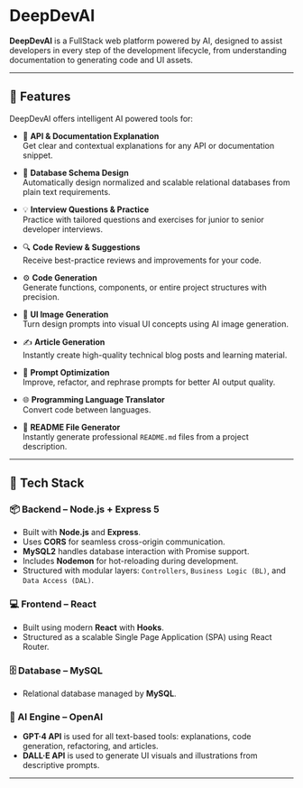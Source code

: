 # DeepDevAI

**DeepDevAI** is a FullStack web platform powered by AI, designed to assist developers in every step of the development lifecycle, from understanding documentation to generating code and UI assets.

---

## 🚀 Features

DeepDevAI offers intelligent AI powered tools for:

- 📘 **API & Documentation Explanation**  
  Get clear and contextual explanations for any API or documentation snippet.

- 🧠 **Database Schema Design**  
  Automatically design normalized and scalable relational databases from plain text requirements.

- 💡 **Interview Questions & Practice**  
  Practice with tailored questions and exercises for junior to senior developer interviews.

- 🔍 **Code Review & Suggestions**  
  Receive best-practice reviews and improvements for your code.

- ⚙️ **Code Generation**  
  Generate functions, components, or entire project structures with precision.

- 🎨 **UI Image Generation**  
  Turn design prompts into visual UI concepts using AI image generation.

- ✍️ **Article Generation**  
  Instantly create high-quality technical blog posts and learning material.

- 🧾 **Prompt Optimization**  
  Improve, refactor, and rephrase prompts for better AI output quality.

- 🌐 **Programming Language Translator**  
   Convert code between languages.

- 📄 **README File Generator**  
  Instantly generate professional `README.md` files from a project description.

---

## 🧩 Tech Stack

### 📦 Backend – Node.js + Express 5

- Built with **Node.js** and **Express**.
- Uses **CORS** for seamless cross-origin communication.
- **MySQL2** handles database interaction with Promise support.
- Includes **Nodemon** for hot-reloading during development.
- Structured with modular layers: `Controllers`, `Business Logic (BL)`, and `Data Access (DAL)`.

### 💻 Frontend – React

- Built using modern **React** with **Hooks**.
- Structured as a scalable Single Page Application (SPA) using React Router.

### 🗄 Database – MySQL

- Relational database managed by **MySQL**.

### 🤖 AI Engine – OpenAI

- **GPT·4 API** is used for all text-based tools: explanations, code generation, refactoring, and articles.
- **DALL·E API** is used to generate UI visuals and illustrations from descriptive prompts.

---
